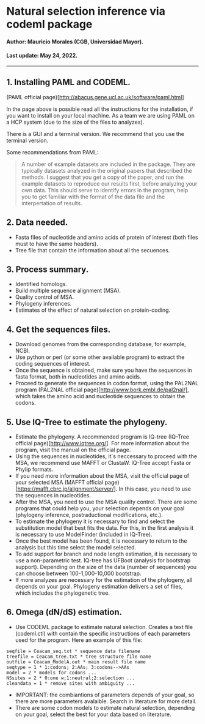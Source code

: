 # Natural selection inference via codeml package

#### Author: Mauricio Morales (CGB, Universidad Mayor).

#### Last update: May 24, 2022.

---------------

## 1. Installing PAML and CODEML.

(PAML official page)[http://abacus.gene.ucl.ac.uk/software/paml.html]

In the page above is possible read all the instructions for the installation, if you want to install on your local machine. As a team we are using PAML on a HCP system (due to the size of the files to analyzes). 

There is a GUI and a terminal version. We recommend that you use the terminal version. 

Some recommendations from PAML:
>A number of example datasets are included in the package. They are typically datasets analyzed in the original papers that described the methods. I suggest that you get a copy of the paper, and run the example datasets to reproduce our results first, before analyzing your own data. This should serve to identify errors in the program, help you to get familiar with the format of the data file and the interpertation of results.

## 2. Data needed.

* Fasta files of nucleotide and amino acids of protein of interest (both files must to have the same headers).
* Tree file that contain the information about all the secuences. 

## 3. Process summary.

* Identified homologs.
* Build multiple sequence alignment (MSA).
* Quality control of MSA.
* Phylogeny inferences.
* Estimates of the effect of natural selection on protein-coding.

## 4. Get the sequences files.

* Download genomes from the corresponding database, for example, NCBI.
* Use python or perl (or some other available program) to extract the coding sequences of interest.
* Once the sequence is obtained, make sure you have the sequences in fasta format, both in nucleotides and amino acids.
* Proceed to generate the sequences in codon format, using the PAL2NAL program (PAL2NAL official page)[http://www.bork.embl.de/pal2nal/], which takes the amino acid and nucleotide sequences to obtain the codons.

## 5. Use IQ-Tree to estimate the phylogeny.

* Estimate the phylogeny. A recommended program is IQ-tree (IQ-Tree official page)[http://www.iqtree.org/]. For more information about the program, visit the manual on the official page. 
* Using the sequences in nucleotides, it´s neccessary to proceed with the MSA, we recommend use MAFFT or ClustaW. IQ-Tree accept Fasta or Phylip formats. 
* If you need more information about the MSA, visit the official page of your selected MSA (MAFFT official page)[https://mafft.cbrc.jp/alignment/server/]. In this case, you need to use the sequences in nucleotides. 
* After the MSA, you need to use the MSA quality control. There are some programs that could help you, your selection depends on your goal (phylogeny inference, postraductional modifications, etc.).
* To estimate the phylogeny it is necessary to find and select the substitution model that best fits the data. For this, in the first analysis it is necessary to use ModelFinder (included in IQ-Tree).
* Once the best model has been found, it is necessary to return to the analysis but this time select the model selected.
* To add support for branch and node length estimation, it is necessary to use a non-parametric test. IQ-tree has UFBoot (analysis for bootstrap support). Depending on the size of the data (number of sequences) you can choose between 100-1,000-10,000 bootstrap.
* If more analyzes are necessary for the estimation of the phylogeny, all depends on your goal. Phylogeny estimation delivers a set of files, which includes the phylogenetic tree.

## 6. Omega (dN/dS) estimation.

* Use CODEML package to estimate natural selection. Creates a text file (codeml.ctl) with contain the specific instructions of each parameters used for the program. Here an example of this file: 
```
seqfile = Ceacam_seq.txt * sequence data filename
treefile = Ceacam_tree.txt * tree structure file name
outfile = Ceacam_ModelA.out * main result file name
seqtype = 1 * 1:codons; 2:AAs; 3:codons-->AAs
model = 2 * models for codons ...
NSsites = 2 * 0:one w;1:neutral;2:selection ...
cleandata = 1 * remove sites with ambiguity ...
```
* IMPORTANT: the combiantions of parameters depends of your goal, so there are more parameters avalaible. Search in literature for more detail. 
* There are some codon models to estimate natural selection, depending on your goal, select the best for your data based on literature. 






